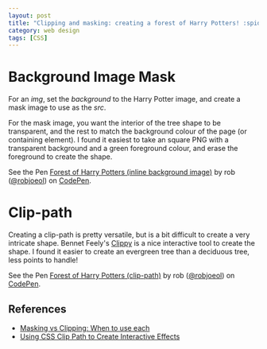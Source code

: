 ```yaml
---
layout: post
title: "Clipping and masking: creating a forest of Harry Potters! :spider_web:"
category: web design
tags: [CSS]
---
```

# Background Image Mask

For an *img*, set the *background* to the Harry Potter image, and create a mask image to use as the *src*.

For the mask image, you want the interior of the tree shape to be transparent, and the rest to match the background colour of the page (or containing element). I found it easiest to take an square PNG with a transparent background and a green foreground colour, and erase the foreground to create the shape.

<p data-height="387" data-theme-id="0" data-slug-hash="oerjaP" data-default-tab="result" data-user="robjoeol" data-embed-version="2" data-pen-title="Forest of Harry Potters (inline background image)" class="codepen">See the Pen <a href="https://codepen.io/robjoeol/pen/oerjaP/">Forest of Harry Potters (inline background image)</a> by rob (<a href="https://codepen.io/robjoeol">@robjoeol</a>) on <a href="https://codepen.io">CodePen</a>.</p>
<script async src="https://static.codepen.io/assets/embed/ei.js"></script>

# Clip-path

Creating a clip-path is pretty versatile, but is a bit difficult to create a very intricate shape. Bennet Feely's [Clippy](http://bennettfeely.com/clippy/) is a nice interactive tool to create the shape. I found it easier to create an evergreen tree than a deciduous tree, less points to handle!

<p data-height="393" data-theme-id="0" data-slug-hash="NvVgKZ" data-default-tab="result" data-user="robjoeol" data-embed-version="2" data-pen-title="Forest of Harry Potters (clip-path)" class="codepen">See the Pen <a href="https://codepen.io/robjoeol/pen/NvVgKZ/">Forest of Harry Potters (clip-path)</a> by rob (<a href="https://codepen.io/robjoeol">@robjoeol</a>) on <a href="https://codepen.io">CodePen</a>.</p>
<script async src="https://static.codepen.io/assets/embed/ei.js"></script>

## References

- [Masking vs Clipping: When to use each](https://css-tricks.com/masking-vs-clipping-use/)
- [Using CSS Clip Path to Create Interactive Effects](https://css-tricks.com/using-css-clip-path-create-interactive-effects/)
